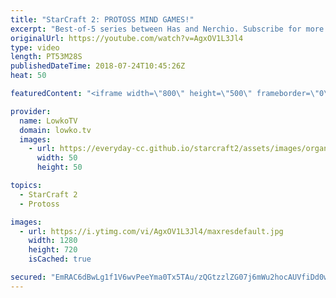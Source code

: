 ```yaml
---
title: "StarCraft 2: PROTOSS MIND GAMES!"
excerpt: "Best-of-5 series between Has and Nerchio. Subscribe for more videos: http://lowko.tv/youtube Has vs Kelazhur: https://goo.gl/pqA6ws  Mind games left and right, in particular from the Protoss player in this game. In this video I cast a best-of-5 series of professional StarCraft 2.  Support me on Patreon:"
originalUrl: https://youtube.com/watch?v=AgxOV1L3Jl4
type: video
length: PT53M28S
publishedDateTime: 2018-07-24T10:45:26Z
heat: 50

featuredContent: "<iframe width=\"800\" height=\"500\" frameborder=\"0\" src=\"https://www.youtube.com/embed/AgxOV1L3Jl4\" allow=\"accelerometer; autoplay; encrypted-media; gyroscope; picture-in-picture\" allowfullscreen></iframe>"

provider:
  name: LowkoTV
  domain: lowko.tv
  images:
    - url: https://everyday-cc.github.io/starcraft2/assets/images/organizations/lowko.tv-50x50.jpg
      width: 50
      height: 50

topics:
  - StarCraft 2
  - Protoss

images:
  - url: https://i.ytimg.com/vi/AgxOV1L3Jl4/maxresdefault.jpg
    width: 1280
    height: 720
    isCached: true

secured: "EmRAC6dBwLg1f1V6wvPeeYma0Tx5TAu/zQGtzzlZG07j6mWu2hocAUVfiDd0wfHjmExGmuvOmmhXn7GuiFsyXw2gnjVSnV56kHZouge5EGsKvoBl1qh1sJktdcFlaJNbsMIWNVNyJlWSa/jxpVXPqwt90xMu3dlkAGGSBoTItdRDCm/i+WodMqIQu0TzhaD5z/x4iHBqOHVJ5vqkfkFsabnhNG++5WoUmxPBJdMqY2rDJgcrhkxWTZ7JFitrLbNhm5bKFSbdvgrbXRWAvhqKEkjZNhhoh02RcJHT31iIEHoWfd7bUX68nF+rtJWpiczixIO3TLYRUxfdSU0YJ1+vdZykbxBepF2vmHi3O4JbW80b4xiwrzuBIQFB96cya3CWGR2DJVl/6a0mKTXQhfYhPkvt4fSdZXfWW9v8tnYSzmVrqagGCy58voMMl+Yi0V6G;6BIAw1SDkaTEMAFd4uqwVQ=="
---
```


